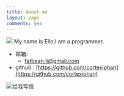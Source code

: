 ```yaml
---
title: About me
layout: page
comments: yes
---
```

  
![](http://img3.douban.com/icon/ul3433533-11.jpg)
                      My name is Ello,I am a programmer.
- 邮箱:  
  + fatbean.li@gmail.com
- github : [https://github.com/cortexiphan](https://github.com/cortexiphan)  

<a target="_blank" href="http://mail.163.com/share/mail2me.htm#email=103111100095109111100101064121101097104046110101116" style="text-decoration:none;"><img src="http://mimg.127.net/xm/all/share/120111/img/mailme_5_big.png" alt="给我写信"/></a>
